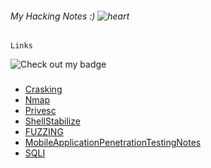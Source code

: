 ###### My Hacking Notes :) ![heart](https://github.githubassets.com/images/icons/emoji/unicode/2764.png) 

```
Links
```

![Check out my badge](https://tryhackme-badges.s3.amazonaws.com/SplitUnknown.png)

###

- [Crasking](./Crasking.md)
- [Nmap](./Nmap.md)
- [Privesc](Privesc/Privesc.md)
- [ShellStabilize](./ShellStabilize.md)
- [FUZZING](./FUZZING.md)
- [MobileApplicationPenetrationTestingNotes](./MobileApplicationPenetrationTestingNotes/README.md)
- [SQLI](SQL_Injection/SQLI.md)

